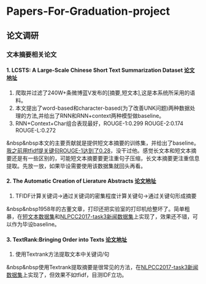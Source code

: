 # Papers-For-Graduation-project

## 论文调研

### 文本摘要相关论文

#### 1. LCSTS: A Large-Scale Chinese Short Text Summarization Dataset [论文地址](http://www.aclweb.org/website/anthology/D/D15/D15-1229.pdf)

1. 爬取并过滤了240W+条微博蓝V发布的[摘要,短文本],这是本系统所采用的语料。
2. 本文提出了word-based和character-based(为了改善UNK问题)两种数据处理的方法,并给出了RNN和RNN+context两种模型做baseline。
3. RNN+Context+Char组合表现最好，ROUGE-1:0.299 ROUGE-2:0.174 ROUGE-L:0.272

&nbsp&nbsp本文的主要贡献就是提供短文本摘要的训练集，并给出了baseline。[我之前用tfidf提关键句ROUGE-1达到了0.28](https://github.com/yangzhiye/Short-Text-Summarization)，没干过他。感觉长文本和短文本摘要还是有一些区别的，可能短文本摘要要更注重句子压缩，长文本摘要更注重信息提取。先放一放，如果毕设需要使用该数据集就回头再看。

#### 2. The Automatic Creation of Lierature Abstracts [论文地址](http://courses.ischool.berkeley.edu/i256/f06/papers/luhn58.pdf)

1. TFIDF计算关键词->通过关键词的密集程度计算关键句->通过关键句形成摘要

&nbsp&nbsp1958年的古董文章，打印还把实验室的打印机给整坏了。简单粗暴，在[短文本数据集](https://github.com/yangzhiye/Short-Text-Summarization)和[NLPCC2017-task3新闻数据集](https://github.com/yangzhiye/NLPCC2017-task3)上实现了，效果还不错，可以作为毕设baseline。

#### 3. TextRank:Bringing Order into Texts [论文地址](http://www.aclweb.org/anthology/W/W04/W04-3252.pdf)

1. 使用Textrank方法提取文本中关键词/句

&nbsp&nbsp使用Textrank提取摘要是很常见的方法，在[NLPCC2017-task3新闻数据集](https://github.com/yangzhiye/NLPCC2017-task3)上实现了，但效果不如tfidf，目测IDF立功。
  